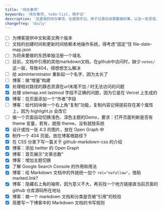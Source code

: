 ```yaml
---
title: '待办事项'
keywords: '待办事项, todo-list, 随手记'
description: '这是我的待办事项，也是随手记，用于记录后续需要做的事，以及一些灵感、想法等，一句话描述'
changefreq: 'daily'
---
```


- [ ] 为博客提供中文和英文两个版本
- [ ] 文档的创建时间和更新时间依赖本地操作系统，得考虑“固定”住 file-date-map.json
- [ ] 为将来要做的东西单独注册一个域名
- [ ] 目前，文档中引用的其他markdown文档，在github中访问时，缺少 `notes/` 这一层，导致404，得想想怎么解决
- [ ] 给 adminterminator 重新起一个名字，因为太长了
- [ ] 博客：做“增量”构建
- [x] 处理相对路径的静态资源在url末尾不加 / 时无法访问的问题
- [x] 处理 sitemap.xml lastmod 字段不正确的问题，因为它是在 Vercel 上生成的
- [x] 博客：在页面添加一个“作者”字段
- [ ] 博客：给代码块做一个右上角“复制”功能，复制内容记得提前存在某个属性上，因为 highlight.js 会改它
- [ ] 做一个页面自动切换浅色、深色主题的Demo，要求：打开页面判断是否有 theme 变量，若有，就按 theme，没有就按系统
- [x] 设计或找一张 4:3 的图片，放在 Open Graph 中
- [x] 制作一个 404 页面，放在博客根路径下
- [x] 在 CSS 分类下写一篇关于 github-markdown-css 的介绍
- [x] 博客：添加 twitter 的 Open Graph
- [x] 博客：首页展示“文章总数”
- [x] 博客：增加主题切换
- [x] 了解 Google Search Console 的作用和用法
- [x] 博客：给 Markdown 文档中的外链统一加个 `rel="nofollow"`，借助 marked.link?
- [x] 博客：隐藏右上角的袖带，因为意义不大，再另找一个地方链接直当前页面的 github 仓库源码所在地址
- [x] 博客：做一个 markdown 文档和分类是否被“引用”的校验
- [x] 简要写一下博客中的 Markdown 文档的书写规则